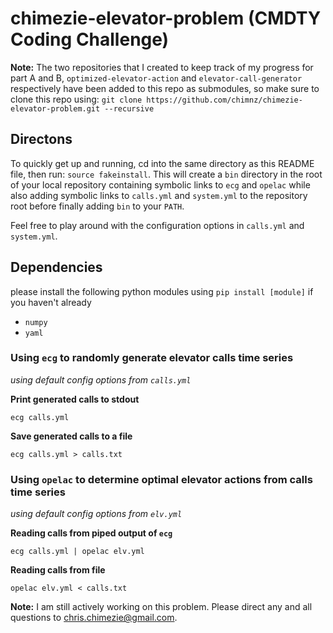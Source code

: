 # chimezie-elevator-problem (CMDTY Coding Challenge)

**Note:** The two repositories that I created to keep track of my progress for
part A and B, `optimized-elevator-action` and `elevator-call-generator`
respectively have been added to this repo as submodules, so make sure
to clone this repo using:
`git clone https://github.com/chimnz/chimezie-elevator-problem.git --recursive`

## Directons
To quickly get up and running, cd into the same directory as this README file,
then run: `source fakeinstall`. This will create a `bin` directory
in the root of your local repository containing symbolic links to
`ecg` and `opelac` while also adding symbolic links to
`calls.yml` and `system.yml` to the repository root before finally
adding `bin` to your `PATH`.

Feel free to play around with the configuration options in
`calls.yml` and `system.yml`.

## Dependencies
please install the following python modules using `pip install [module]` if you haven't already
* `numpy`
* `yaml`

### Using `ecg` to randomly generate elevator calls time series
*using default config options from `calls.yml`*

**Print generated calls to stdout**

`ecg calls.yml`

**Save generated calls to a file**

`ecg calls.yml > calls.txt`

### Using `opelac` to determine optimal elevator actions from calls time series
*using default config options from `elv.yml`*

**Reading calls from piped output of `ecg`**

`ecg calls.yml | opelac elv.yml`

**Reading calls from file**

`opelac elv.yml < calls.txt`

**Note:** I am still actively working on this problem.
Please direct any and all questions to <chris.chimezie@gmail.com>.
